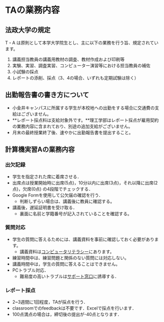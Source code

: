 # TAの業務内容

## 法政大学の規定

T・A は原則として本学大学院生とし、主に以下の業務を行う旨、規定されています。 
1. 講義担当教員の講義用教材の調査、教材作成および印刷等 
2. 実験、実習、調査実習、コンピューター演習等における担当教員の補佐 
3. 小試験の採点 
4. レポートの添削、採点（3、4の場合、いずれも定期試験は除く）

## 出勤報告書の書き方について

- 小金井キャンパスに所属する学生が本校地への出勤をする場合に交通費の支給はございません。
- **レポート採点料は支給対象外です。**理工学部はレポート採点が雇用契約の業務内容に含まれており、別途の追加支給がございません。
- 月末の最終授業終了後、速やかに出勤報告書を提出すること。

## 計算機実習Aの業務内容

### 出欠記録

- 学生を指定された席に着席させる．
- 出席点は授業開始時に出席(5点)，10分以内に出席(3点)，それ以降に出席(2点)，欠席(0点) の4段階でチェックする．
- Google Formを使用して公欠届の確認を行う．
  - 判断しずらい場合は、講義後に教員に確認する。
- 講義後，遅延証明書を受け取る．
  - 裏面に名前と学籍番号が記入されていることを確認する。

### 質問対応

- 学生の質問に答えるためには、講義資料を事前に確認しておく必要があります。
  - 講義資料は[コンピュータリテラシー](https://zi-ang-liu.github.io/jb-computer-literacy/)にあります。
- 練習時間中は、練習問題と関係のない質問には対応しない。
- 講義時間中は，学生の質問に答えることはできません。
- PCトラブル対応．
  - 難易度の高いトラブルは[サポート窓口](https://kedu2025.ws.hosei.ac.jp/support/support/)に誘導する．

### レポート採点

- 2~3週間に1回程度，TAが採点を行う．
- classroomでのfeedbackは不要です．Excelで採点を行います．
- 100点満点の場合は，締切後の提出が-40点となります．